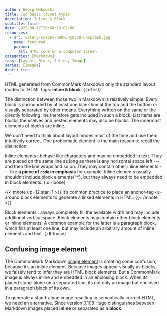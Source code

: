 ```yaml
---
author: Georg Makowski
title: Two basic layout types
description: Inline & Block
subtitle: false
date: 2022-08-17T20:50:13+02:00
resources:
  - src: valery-sysoev-p9OkL4yW3C8-unsplash.jpg
    name: featured
    params: 
      alt: HTML code on a computer screen
categories: [Markdown]
tags: [Layout, Block, Inline, Image]
series: [Images]
draft: true
---
```


HTML generated from CommonMark Markdown only  the standard layout modes for HTML tags: **inline & block**.
{.p-first} <!--more-->

The distinction between those two in Markdown is relatively simple. Every block is surrounded by at least one blank line at the top and the bottom or visually separated by other means. Everything written on the same or the directly following line therefore gets included in such a block. List items are blocks themselves and nested elements may also be blocks. The innermost elements of blocks are inline.

We don’t need to think about layout modes most of the time and use them intuitively correct. One problematic element is the main reason to recall the distinction:  

Inline elements
: behave like characters and may be embedded in text. They are placed on the same line as long as there is any horizontal space left --- and then the line wraps and so on. They may contain other inline elements --- like **a piece of `code` in emphasis** for example. Inline elements usually shouldn’t include block elements{^*}, but they always need to be embedded in block elements.
{.dl-loose}

{{< mnote up=12 star=1 >}}
It’s common practice to place an anchor-tag `<a>` around block elements to generate a linked elements in HTML.
{{< /mnote >}}

Block elements
: always completely fill the available width and may include additional vertical space. Block elements may contain other block elements or inline elements. A common example for the latter is a paragraph block, which fills at least one line, but may include an arbitrary amount of inline elements and text.
{.dl-loose}

## Confusing image element

The CommonMark Markdown [image element](/doc/basic/image) is creating some confusion, because it’s an inline element. Because images appear visually as blocks, we falsely tend to infer they are HTML block elements. But a CommonMark image is always inline and embedded in an enclosing block. When its placed stand-alone on a separated line, its not only an image but enclosed in a paragraph block of its own.

To generate a stand-alone image resulting in semantically correct HTML, we need an alternative. Since version 0.108 Hugo distinguishes between Markdown images placed **inline** or separated as a **block**.
